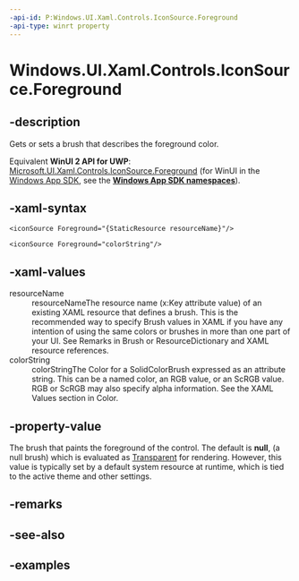 ```yaml
---
-api-id: P:Windows.UI.Xaml.Controls.IconSource.Foreground
-api-type: winrt property
---
```


<!-- Property syntax.
public Brush Foreground { get;  set; }
-->

# Windows.UI.Xaml.Controls.IconSource.Foreground

## -description

Gets or sets a brush that describes the foreground color.

Equivalent **WinUI 2 API for UWP**: [Microsoft.UI.Xaml.Controls.IconSource.Foreground](/windows/winui/api/microsoft.ui.xaml.controls.iconsource.foreground) (for WinUI in the [Windows App SDK](/windows/apps/windows-app-sdk/), see the **[Windows App SDK namespaces](/windows/windows-app-sdk/api/winrt/)**).

## -xaml-syntax
```xaml
<iconSource Foreground="{StaticResource resourceName}"/>
```

```xaml
<iconSource Foreground="colorString"/>
```

## -xaml-values

<dl><dt>resourceName</dt><dd>resourceNameThe resource name (x:Key attribute value) of an existing XAML resource that defines a brush. This is the recommended way to specify Brush values in XAML if you have any intention of using the same colors or brushes in more than one part of your UI. See Remarks in Brush or ResourceDictionary and XAML resource references.</dd>
<dt>colorString</dt><dd>colorStringThe Color for a SolidColorBrush expressed as an attribute string. This can be a named color, an RGB value, or an ScRGB value. RGB or ScRGB may also specify alpha information. See the XAML Values section in Color.</dd>
</dl>

## -property-value

The brush that paints the foreground of the control. The default is **null**, (a null brush) which is evaluated as [Transparent](../windows.ui/colors_transparent.md) for rendering. However, this value is typically set by a default system resource at runtime, which is tied to the active theme and other settings.

## -remarks

## -see-also

## -examples

